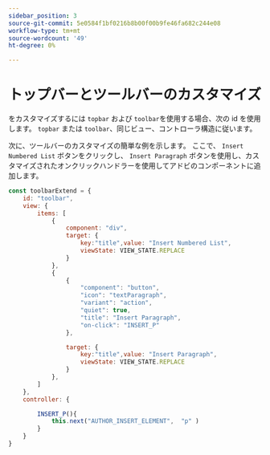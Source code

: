 ```yaml
---
sidebar_position: 3
source-git-commit: 5e0584f1bf0216b8b00f00b9fe46fa682c244e08
workflow-type: tm+mt
source-wordcount: '49'
ht-degree: 0%

---
```



# トップバーとツールバーのカスタマイズ

をカスタマイズするには `topbar` および `toolbar`を使用する場合、次の id を使用します。 `topbar` または `toolbar`、同じビュー、コントローラ構造に従います。

次に、ツールバーのカスタマイズの簡単な例を示します。 ここで、 `Insert Numbered List` ボタンをクリックし、 `Insert Paragraph` ボタンを使用し、カスタマイズされたオンクリックハンドラーを使用してアドビのコンポーネントに追加します。

```js title = toolbar_customisation.js
const toolbarExtend = {
    id: "toolbar",
    view: {
        items: [
            {
                component: "div",
                target: {
                    key:"title",value: "Insert Numbered List",                    
                    viewState: VIEW_STATE.REPLACE
                }
            },
            {
                {
                    "component": "button",
                    "icon": "textParagraph",
                    "variant": "action",
                    "quiet": true,
                    "title": "Insert Paragraph",
                    "on-click": "INSERT_P"
                },

                target: {
                    key:"title",value: "Insert Paragraph",                    
                    viewState: VIEW_STATE.REPLACE
                }
            },
        ]
    },
    controller: {

        INSERT_P(){
            this.next("AUTHOR_INSERT_ELEMENT",  "p" )
        }
    }
}
```

